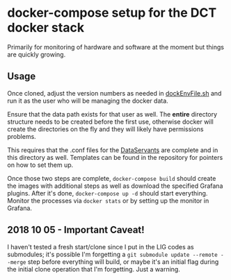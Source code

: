 # docker-compose setup for the DCT docker stack

Primarily for monitoring of hardware and software at the moment but things
are quickly growing.

## Usage

Once cloned, adjust the version numbers as needed in 
[dockEnvFile.sh](dockEnvFile.sh) and run it as the user who will be
managing the docker data.  

Ensure that the data path exists for that user as well.  The 
__entire__ directory structure needs to be created before the
first use, otherwise docker will create the directories on the fly
and they will likely have permissions problems.

This requires that the .conf files for the 
[DataServants](https://github.com/LowellObservatory/DataServants) 
are complete and in this directory as well. Templates can be found in 
the repository for pointers on how to set them up.

Once those two steps are complete, ```docker-compose build``` should 
create the images with additional steps as well as download the
specified Grafana plugins.  After it's done, ```docker-compose up -d```
should start everything.  Monitor the processes via ```docker stats```
or by setting up the monitor in Grafana.

## 2018 10 05 - Important Caveat!

I haven't tested a fresh start/clone since I put in the LIG
codes as submodules; it's possible I'm forgetting a 
```git submodule update --remote --merge``` step before everything
will build, or maybe it's an initial flag during the initial clone
operation that I'm forgetting.  Just a warning.
